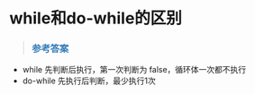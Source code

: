 # while和do-while的区别

> ### <font color=#337AB7 > 参考答案</font> 

- while 先判断后执行，第一次判断为 false，循环体一次都不执行
- do-while 先执行后判断，最少执行1次

